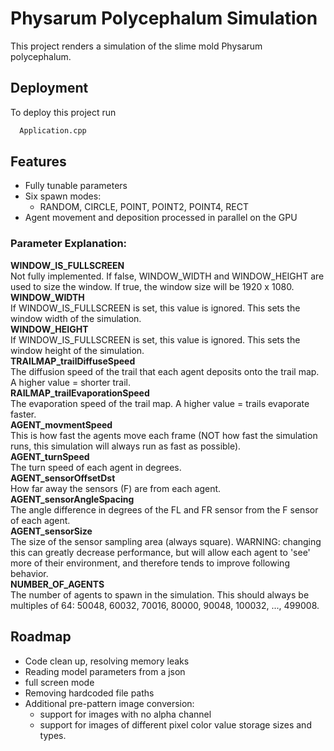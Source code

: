 
# Physarum Polycephalum Simulation

This project renders a simulation of the slime mold Physarum polycephalum.


## Deployment

To deploy this project run

```bash
  Application.cpp
```


## Features

- Fully tunable parameters
- Six spawn modes:
    - RANDOM, CIRCLE, POINT, POINT2, POINT4, RECT
- Agent movement and deposition processed in parallel on the GPU

### Parameter Explanation:
**WINDOW_IS_FULLSCREEN**\
Not fully implemented. If false, WINDOW_WIDTH and WINDOW_HEIGHT are used to size the window. If true, the window size will be 1920 x 1080.\
**WINDOW_WIDTH** \
If WINDOW_IS_FULLSCREEN is set, this value is ignored. This sets the window width of the simulation. \
**WINDOW_HEIGHT** \
If WINDOW_IS_FULLSCREEN is set, this value is ignored. This sets the window height of the simulation. \
**TRAILMAP_trailDiffuseSpeed** \
The diffusion speed of the trail that each  agent deposits onto the trail map. A higher value = shorter trail. \
**RAILMAP_trailEvaporationSpeed** \
The evaporation speed of the trail map. A higher value = trails evaporate faster. \
**AGENT_movmentSpeed** \
This is how fast the agents move each frame (NOT how fast the simulation runs, this simulation will always run as fast as possible). \
**AGENT_turnSpeed** \
The turn speed of each agent in degrees. \
**AGENT_sensorOffsetDst** \
How far away the sensors (F) are from each agent. \
**AGENT_sensorAngleSpacing** \
The angle difference in degrees of the FL and FR sensor from the F sensor of each agent. \
**AGENT_sensorSize** \
The size of the sensor sampling area (always square). WARNING: changing this can greatly decrease performance, but will allow each agent to 'see' more of their environment, and therefore tends to improve following behavior. \
**NUMBER_OF_AGENTS** \
The number of agents to spawn in the simulation. This should always be multiples of 64: 50048, 60032, 70016, 80000, 90048, 100032, ..., 499008.


## Roadmap

- Code clean up, resolving memory leaks
- Reading model parameters from a json
- full screen mode
- Removing hardcoded file paths
- Additional pre-pattern image conversion:
    - support for images with no alpha channel
    - support for images of different pixel color value storage sizes and types.




